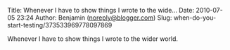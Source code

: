 Title: Whenever I have to show things I wrote to the wide...
Date: 2010-07-05 23:24
Author: Benjamin (noreply@blogger.com)
Slug: when-do-you-start-testing/373533969778097869

Whenever I have to show things I wrote to the wider world.

